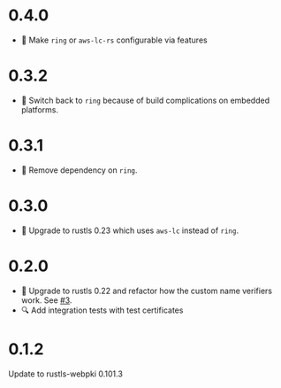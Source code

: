 # 0.4.0
* :wrench: Make `ring` or `aws-lc-rs` configurable via features

# 0.3.2
* :wrench: Switch back to `ring` because of build complications on embedded platforms.

# 0.3.1
* :wrench: Remove dependency on `ring`.

# 0.3.0
* :wrench: Upgrade to rustls 0.23 which uses `aws-lc` instead of `ring`.

# 0.2.0
* :wrench: Upgrade to rustls 0.22 and refactor how the custom name verifiers work. See [#3](https://github.com/stepfunc/rustls-config/pull/3).
* :mag: Add integration tests with test certificates

# 0.1.2
Update to rustls-webpki 0.101.3